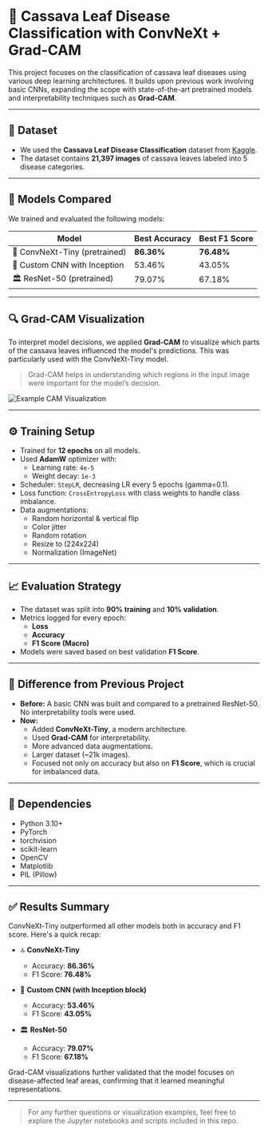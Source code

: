 # 🌿 Cassava Leaf Disease Classification with ConvNeXt + Grad-CAM

This project focuses on the classification of cassava leaf diseases using various deep learning architectures. It builds upon previous work involving basic CNNs, expanding the scope with state-of-the-art pretrained models and interpretability techniques such as **Grad-CAM**.

---

## 📌 Dataset

- We used the **Cassava Leaf Disease Classification** dataset from [Kaggle](https://www.kaggle.com/competitions/cassava-leaf-disease-classification/overview).
- The dataset contains **21,397 images** of cassava leaves labeled into 5 disease categories.

---

## 🧠 Models Compared

We trained and evaluated the following models:

| Model                         | Best Accuracy | Best F1 Score |
|------------------------------|---------------|----------------|
| 🧬 ConvNeXt-Tiny (pretrained) | **86.36%**     | **76.48%**      |
| 🧪 Custom CNN with Inception  | 53.46%         | 43.05%          |
| 🏛️ ResNet-50 (pretrained)     | 79.07%         | 67.18%          |

---

## 🔍 Grad-CAM Visualization

To interpret model decisions, we applied **Grad-CAM** to visualize which parts of the cassava leaves influenced the model's predictions. This was particularly used with the ConvNeXt-Tiny model.

> Grad-CAM helps in understanding which regions in the input image were important for the model’s decision.

![Example CAM Visualization](example_gradcam.png) <!-- Optional: Replace with your own Grad-CAM output -->

---

## ⚙️ Training Setup

- Trained for **12 epochs** on all models.
- Used **AdamW** optimizer with:
  - Learning rate: `4e-5`
  - Weight decay: `1e-3`
- Scheduler: `StepLR`, decreasing LR every 5 epochs (gamma=0.1).
- Loss function: `CrossEntropyLoss` with class weights to handle class imbalance.
- Data augmentations:
  - Random horizontal & vertical flip
  - Color jitter
  - Random rotation
  - Resize to (224x224)
  - Normalization (ImageNet)

---

## 📈 Evaluation Strategy

- The dataset was split into **90% training** and **10% validation**.
- Metrics logged for every epoch:
  - **Loss**
  - **Accuracy**
  - **F1 Score (Macro)**
- Models were saved based on best validation **F1 Score**.

---

## 🔬 Difference from Previous Project

- **Before:** A basic CNN was built and compared to a pretrained ResNet-50. No interpretability tools were used.
- **Now:**
  - Added **ConvNeXt-Tiny**, a modern architecture.
  - Used **Grad-CAM** for interpretability.
  - More advanced data augmentations.
  - Larger dataset (~21k images).
  - Focused not only on accuracy but also on **F1 Score**, which is crucial for imbalanced data.

---

## 🧾 Dependencies

- Python 3.10+
- PyTorch
- torchvision
- scikit-learn
- OpenCV
- Matplotlib
- PIL (Pillow)

---

## ✅ Results Summary

ConvNeXt-Tiny outperformed all other models both in accuracy and F1 score. Here's a quick recap:

- 🔝 **ConvNeXt-Tiny**
  - Accuracy: **86.36%**
  - F1 Score: **76.48%**

- 🧪 **Custom CNN (with Inception block)**
  - Accuracy: **53.46%**
  - F1 Score: **43.05%**

- 🏛️ **ResNet-50**
  - Accuracy: **79.07%**
  - F1 Score: **67.18%**

Grad-CAM visualizations further validated that the model focuses on disease-affected leaf areas, confirming that it learned meaningful representations.

---

> For any further questions or visualization examples, feel free to explore the Jupyter notebooks and scripts included in this repo.
